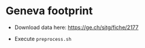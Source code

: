 # Geneva footprint

- Download data here: 
https://ge.ch/sitg/fiche/2177

- Execute `preprocess.sh`
